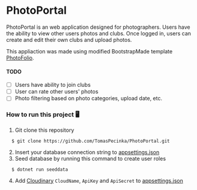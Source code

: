 # PhotoPortal
PhotoPortal is an web application designed for photographers. 
Users have the ability to view other users photos and clubs. Once logged in, users can create and edit their own clubs and upload photos. 

This appliaction was made using modified BootstrapMade template [PhotoFolio](https://bootstrapmade.com/photofolio-bootstrap-photography-website-template/).

#### TODO
- [ ] Users have ability to join clubs
- [ ] User can rate other users' photos
- [ ] Photo filtering based on photo categories, upload date, etc.

### How to run this project 🖥️
1. Git clone this repository 
```
  $ git clone https://github.com/TomasPecinka/PhotoPortal.git
```
2. Insert your database connection string to [appsettings.json](appsettings.json)
3. Seed database by running this command to create user roles
```
  $ dotnet run seeddata
```
4. Add [Cloudinary](https://cloudinary.com) `CloudName`, `ApiKey` and `ApiSecret` to [appsettings.json](appsettings.json)
